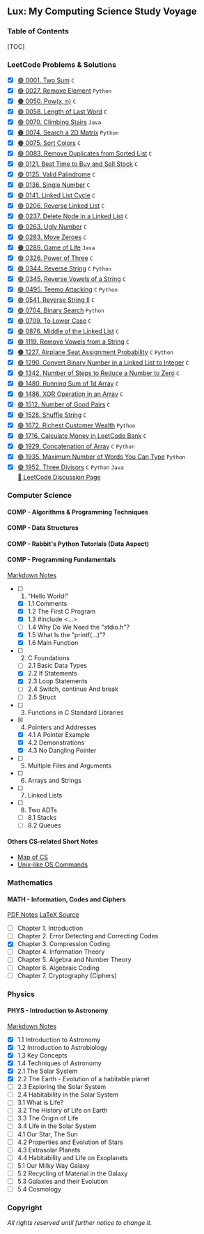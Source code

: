## Lux: My Computing Science Study Voyage

### Table of Contents

[TOC]

### LeetCode Problems & Solutions

- [X] [🟢 0001. Two Sum](https://github.com/flying-yogurt/Lux/blob/master/LeetCode/0001.%20Two%20Sum/1.%20Two%20Sum.md) `C`
- [X] [🟢 0027. Remove Element](https://github.com/flying-yogurt/Lux/blob/master/LeetCode/0027.%20Remove%20Element/27.%20Remove%20Element.md) `Python`
- [X] [🟠 0050. Pow(x, n)](https://github.com/flying-yogurt/Lux/blob/master/LeetCode/0050.%20Pow(x%2C%20n)/50.%20Pow(x%2C%20n).md) `C`
- [X] [🟢 0058. Length of Last Word](https://github.com/flying-yogurt/Lux/blob/master/LeetCode/0058.%20Length%20of%20Last%20Word/58.%20Length%20of%20Last%20Word.md) `C`
- [X] [🟢 0070. Climbing Stairs](https://github.com/flying-yogurt/Lux/blob/master/LeetCode/0070.%20Climbing%20Stairs/70.%20Climbing%20Stairs.md) `Java`
- [X] [🟠 0074. Search a 2D Matrix](https://github.com/flying-yogurt/Lux/blob/master/LeetCode/0074.%20Search%20a%202D%20Matrix/74.%20Search%20a%202D%20Matrix.md) `Python`
- [X] [🟠 0075. Sort Colors](https://github.com/flying-yogurt/Lux/blob/master/LeetCode/0075.%20Sort%20Colors/75.%20Sort%20Colors.md) `C`
- [X] [🟢 0083. Remove Duplicates from Sorted List](https://github.com/flying-yogurt/Lux/blob/master/LeetCode/0083.%20Remove%20Duplicates%20from%20Sorted%20List/83.%20Remove%20Duplicates%20from%20Sorted%20List.md) `C`
- [X] [🟢 0121. Best Time to Buy and Sell Stock](https://github.com/flying-yogurt/Lux/blob/master/LeetCode/0121.%20Best%20Time%20to%20Buy%20and%20Sell%20Stock/121.%20Best%20Time%20to%20Buy%20and%20Sell%20Stock.md) `C`
- [X] [🟢 0125. Valid Palindrome](https://github.com/flying-yogurt/Lux/blob/master/LeetCode/0125.%20Valid%20Palindrome/125.%20Valid%20Palindrome.md) `C`
- [X] [🟢 0136. Single Number](https://github.com/flying-yogurt/Lux/blob/master/LeetCode/0136.%20Single%20Number/136.%20Single%20Number.md) `C`
- [X] [🟢 0141. Linked List Cycle](https://github.com/flying-yogurt/Lux/blob/master/LeetCode/0141.%20Linked%20List%20Cycle/141.%20Linked%20List%20Cycle.md) `C`
- [X] [🟢 0206. Reverse Linked List](https://github.com/flying-yogurt/Lux/blob/master/LeetCode/0206.%20Reverse%20Linked%20List/206.%20Reverse%20Linked%20List.md) `C`
- [X] [🟢 0237. Delete Node in a Linked List](https://github.com/flying-yogurt/Lux/blob/master/LeetCode/0237.%20Delete%20Node%20in%20a%20Linked%20List/237.%20Delete%20Node%20in%20a%20Linked%20List.md) `C`
- [X] [🟢 0263. Ugly Number](https://github.com/flying-yogurt/Lux/blob/master/LeetCode/0263.%20Ugly%20Number/263.%20Ugly%20Number.md) `C`
- [X] [🟢 0283. Move Zeroes](https://github.com/flying-yogurt/Lux/blob/master/LeetCode/0283.%20Move%20Zeroes/283.%20Move%20Zeroes.md) `C`
- [X] [🟠 0289. Game of Life](https://github.com/flying-yogurt/Lux/blob/master/LeetCode/0289.%20Game%20of%20Life/289.%20Game%20of%20Life.md) `Java`
- [X] [🟢 0326. Power of Three](https://github.com/flying-yogurt/Lux/blob/master/LeetCode/0326.%20Power%20of%20Three/326.%20Power%20of%20Three.md) `C`
- [X] [🟢 0344. Reverse String](https://github.com/flying-yogurt/Lux/blob/master/LeetCode/0344.%20Reverse%20String/344.%20Reverse%20String.md) `C` `Python`
- [X] [🟢 0345. Reverse Vowels of a String](https://github.com/flying-yogurt/Lux/blob/master/LeetCode/0345.%20Reverse%20Vowels%20of%20a%20String/345.%20Reverse%20Vowels%20of%20a%20String.md) `C`
- [X] [🟢 0495. Teemo Attacking](https://github.com/flying-yogurt/Lux/blob/master/LeetCode/0495.%20Teemo%20Attacking/495.%20Teemo%20Attacking.md) `C` `Python`
- [X] [🟢 0541. Reverse String II](https://github.com/flying-yogurt/Lux/blob/master/LeetCode/0541.%20Reverse%20String%20II/541.%20Reverse%20String%20II.md) `C`
- [X] [🟢 0704. Binary Search](https://github.com/flying-yogurt/Lux/blob/master/LeetCode/0704.%20Binary%20Search/704.%20Binary%20Search.md) `Python`
- [X] [🟢 0709. To Lower Case](https://github.com/flying-yogurt/Lux/blob/master/LeetCode/0709.%20To%20Lower%20Case/709.%20To%20Lower%20Case.md) `C`
- [X] [🟢 0876. Middle of the Linked List](https://github.com/flying-yogurt/Lux/blob/master/LeetCode/0876.%20Middle%20of%20the%20Linked%20List/876.%20Middle%20of%20the%20Linked%20List.md) `C`
- [X] [🟢 1119. Remove Vowels from a String](https://github.com/flying-yogurt/Lux/blob/master/LeetCode/1119.%20Remove%20Vowels%20from%20a%20String/1119.%20Remove%20Vowels%20from%20a%20String.md) `C`
- [X] [🟠 1227. Airplane Seat Assignment Probability](https://github.com/flying-yogurt/Lux/blob/master/LeetCode/1227.%20Airplane%20Seat%20Assignment%20Probability/1227.%20Airplane%20Seat%20Assignment%20Probability.md) `C` `Python`
- [X] [🟢 1290. Convert Binary Number in a Linked List to Integer](https://github.com/flying-yogurt/Lux/blob/master/LeetCode/1290.%20Convert%20Binary%20Number%20in%20a%20Linked%20List%20to%20Integer/1290.%20Convert%20Binary%20Number%20in%20a%20Linked%20List%20to%20Integer.md) `C`
- [X] [🟢 1342. Number of Steps to Reduce a Number to Zero](https://github.com/flying-yogurt/Lux/blob/master/LeetCode/1342.%20Number%20of%20Steps%20to%20Reduce%20a%20Number%20to%20Zero/1342.%20Number%20of%20Steps%20to%20Reduce%20a%20Number%20to%20Zero.md) `C`
- [X] [🟢 1480. Running Sum of 1d Array](https://github.com/flying-yogurt/Lux/blob/master/LeetCode/1480.%20Running%20Sum%20of%201d%20Array/1480.%20Running%20Sum%20of%201d%20Array.md) `C`
- [X] [🟢 1486. XOR Operation in an Array](https://github.com/flying-yogurt/Lux/blob/master/LeetCode/1486.%20XOR%20Operation%20in%20an%20Array/1486.%20XOR%20Operation%20in%20an%20Array.md) `C`
- [X] [🟢 1512. Number of Good Pairs](https://github.com/flying-yogurt/Lux/blob/master/LeetCode/1512.%20Number%20of%20Good%20Pairs/1512.%20Number%20of%20Good%20Pairs.md) `C`
- [X] [🟢 1528. Shuffle String](https://github.com/flying-yogurt/Lux/blob/master/LeetCode/1528.%20Shuffle%20String/1528.%20Shuffle%20String.md) `C`
- [X] [🟢 1672. Richest Customer Wealth](https://github.com/flying-yogurt/Lux/blob/master/LeetCode/1672.%20Richest%20Customer%20Wealth/1672.%20Richest%20Customer%20Wealth.md) `Python`
- [X] [🟢 1716. Calculate Money in LeetCode Bank](https://github.com/flying-yogurt/Lux/blob/master/LeetCode/1716.%20Calculate%20Money%20in%20LeetCode%20Bank/1716.%20Calculate%20Money%20in%20LeetCode%20Bank.md) `C`
- [X] [🟢 1929. Concatenation of Array](https://github.com/flying-yogurt/Lux/blob/master/LeetCode/1929.%20Concatenation%20of%20Array/1929.%20Concatenation%20of%20Array.md) `C` `Python`
- [X] [🟢 1935. Maximum Number of Words You Can Type](https://github.com/flying-yogurt/Lux/blob/master/LeetCode/1935.%20Maximum%20Number%20of%20Words%20You%20Can%20Type/1935.%20Maximum%20Number%20of%20Words%20You%20Can%20Type.md) `Python`
- [X] [🟢 1952. Three Divisors](https://github.com/flying-yogurt/Lux/blob/master/LeetCode/1952.%20Three%20Divisors/1952.%20Three%20Divisors.md) `C` `Python` `Java` <br> [🌟 LeetCode Discussion Page](https://leetcode.com/problems/three-divisors/discuss/1388527/Easy-math-with-explanation-or-100-faster-for-ALL-languages-or-O(log5+epsilon(n))-fastest)

### Computer Science

#### COMP - Algorithms & Programming Techniques

#### COMP - Data Structures

#### COMP - Rabbit's Python Tutorials (Data Aspect)

#### COMP - Programming Fundamentals

[Markdown Notes](https://github.com/flying-yogurt/Lux/blob/master/%23%20Computer%20Science/Programming%20Fundamentals/Programming%20Fundamentals.md)
- [ ] 1. "Hello World!"
  - [X] 1.1 Comments
  - [X] 1.2 The First C Program
  - [X] 1.3 #include <...>
  - [ ] 1.4 Why Do We Need the "stdio.h"?
  - [X] 1.5 What Is the "printf(...)"?
  - [X] 1.6 Main Function
- [ ] 2. C Foundations
  - [ ] 2.1 Basic Data Types
  - [X] 2.2 If Statements
  - [X] 2.3 Loop Statements
  - [ ] 2.4 Switch, continue And break
  - [ ] 2.5 Struct
- [ ] 3. Functions in C Standard Libraries
- [X] 4. Pointers and Addresses
  - [X] 4.1 A Pointer Example
  - [X] 4.2 Demonstrations
  - [X] 4.3 No Dangling Pointer
- [ ] 5. Multiple Files and Arguments
- [ ] 6. Arrays and Strings
- [ ] 7. Linked Lists
- [ ] 8. Two ADTs
  - [ ] 8.1 Stacks
  - [ ] 8.2 Queues

#### Others CS-related Short Notes

- [Map of CS](https://github.com/flying-yogurt/Lux/blob/master/%23%20Computer%20Science/Others/map-of-cs.md)
- [Unix-like OS Commands](https://github.com/flying-yogurt/Lux/blob/master/%23%20Computer%20Science/Others/Unix-like%20OS%20Commands.md)

### Mathematics

#### MATH - Information, Codes and Ciphers

[PDF Notes](https://github.com/flying-yogurt/Lux/blob/master/%23%20Mathematics/Information%2C%20Codes%20and%20Ciphers/Info_Codes_Ciphers.pdf)
[LaTeX Source](https://www.overleaf.com/project/609e81b35a26a707b6a2c8fa)
- [ ] Chapter 1. Introduction
- [ ] Chapter 2. Error Detecting and Correcting Codes
- [X] Chapter 3. Compression Coding
- [ ] Chapter 4. Information Theory
- [ ] Chapter 5. Algebra and Number Theory
- [ ] Chapter 6. Algebraic Coding
- [ ] Chapter 7. Cryptography (Ciphers)

### Physics

#### PHYS - Introduction to Astronomy

[Markdown Notes](https://github.com/flying-yogurt/Lux/blob/master/%23%20Physics/Introduction%20to%20Astronomy/IntroToAstron.md)
- [X] 1.1 Introduction to Astronomy
- [X] 1.2 Introduction to Astrobiology
- [X] 1.3 Key Concepts
- [X] 1.4 Techniques of Astronomy
- [X] 2.1 The Solar System
- [X] 2.2 The Earth - Evolution of a habitable planet
- [ ] 2.3 Exploring the Solar System
- [ ] 2.4 Habitability in the Solar System
- [ ] 3.1 What is Life?
- [ ] 3.2 The History of Life on Earth
- [ ] 3.3 The Origin of Life
- [ ] 3.4 Life in the Solar System
- [ ] 4.1 Our Star, The Sun
- [ ] 4.2 Properties and Evolution of Stars
- [ ] 4.3 Extrasolar Planets
- [ ] 4.4 Habitability and Life on Exoplanets
- [ ] 5.1 Our Milky Way Galaxy
- [ ] 5.2 Recycling of Material in the Galaxy
- [ ] 5.3 Galaxies and their Evolution
- [ ] 5.4 Cosmology

### Copyright

*All rights reserved until further notice to change it.*
